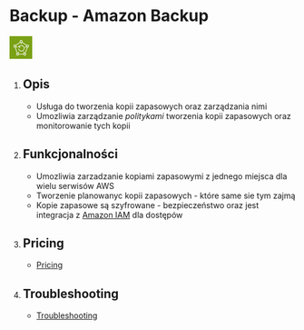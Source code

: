 # Backup - Amazon **Backup**

![Backup](../images/services/Arch_AWS-Backup_32.png "AWS Backup")

1. Opis
    - 

    - Usługa do tworzenia kopii zapasowych oraz zarządzania nimi 
    - Umozliwia zarządzanie *politykami* tworzenia kopii zapasowych oraz monitorowanie tych kopii

2. Funkcjonalności
    - 

    - Umozliwia zarzadzanie kopiami zapasowymi z jednego miejsca dla wielu serwisów AWS
    - Tworzenie planowanyc kopii zapasowych - które same sie tym zajmą
    - Kopie zapasowe są szyfrowane - bezpieczeństwo oraz jest integracja z [Amazon IAM](../security/IAM.md "AWS IAM") dla dostępów

3. Pricing
    - 

    - [Pricing](https://aws.amazon.com/backup/pricing/)

4. Troubleshooting
    - 

    - [Troubleshooting](https://docs.aws.amazon.com/aws-backup/latest/devguide/troubleshooting.html)